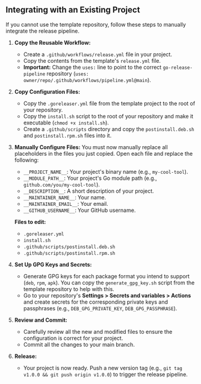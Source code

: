## **Integrating with an Existing Project**

If you cannot use the template repository, follow these steps to manually integrate the release pipeline.

1.  **Copy the Reusable Workflow:**

      * Create a `.github/workflows/release.yml` file in your project.
      * Copy the contents from the template's `release.yml` file.
      * **Important:** Change the `uses:` line to point to the correct `go-release-pipeline` repository (`uses: owner/repo/.github/workflows/pipeline.yml@main`).

2.  **Copy Configuration Files:**

      * Copy the `.goreleaser.yml` file from the template project to the root of your repository.
      * Copy the `install.sh` script to the root of your repository and make it executable (`chmod +x install.sh`).
      * Create a `.github/scripts` directory and copy the `postinstall.deb.sh` and `postinstall.rpm.sh` files into it.

3.  **Manually Configure Files:**
    You must now manually replace all placeholders in the files you just copied. Open each file and replace the following:

      * `__PROJECT_NAME__`: Your project's binary name (e.g., `my-cool-tool`).
      * `__MODULE_PATH__`: Your project's Go module path (e.g., `github.com/you/my-cool-tool`).
      * `__DESCRIPTION__`: A short description of your project.
      * `__MAINTAINER_NAME__`: Your name.
      * `__MAINTAINER_EMAIL__`: Your email.
      * `__GITHUB_USERNAME__`: Your GitHub username.

    **Files to edit:**

      * `.goreleaser.yml`
      * `install.sh`
      * `.github/scripts/postinstall.deb.sh`
      * `.github/scripts/postinstall.rpm.sh`

4.  **Set Up GPG Keys and Secrets:**

      * Generate GPG keys for each package format you intend to support (`deb`, `rpm`, `apk`). You can copy the `generate_gpg_key.sh` script from the template repository to help with this.
      * Go to your repository's **Settings \> Secrets and variables \> Actions** and create secrets for the corresponding private keys and passphrases (e.g., `DEB_GPG_PRIVATE_KEY`, `DEB_GPG_PASSPHRASE`).

5.  **Review and Commit:**

      * Carefully review all the new and modified files to ensure the configuration is correct for your project.
      * Commit all the changes to your main branch.

6.  **Release:**

      * Your project is now ready. Push a new version tag (e.g., `git tag v1.0.0 && git push origin v1.0.0`) to trigger the release pipeline.


